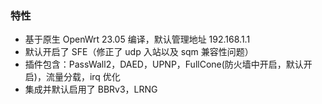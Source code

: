 
### 特性

- 基于原生 OpenWrt 23.05 编译，默认管理地址 192.168.1.1
- 默认开启了 SFE（修正了 udp 入站以及 sqm 兼容性问题）
- 插件包含：PassWall2，DAED，UPNP，FullCone(防火墙中开启，默认开启)，流量分载，irq 优化
- 集成并默认启用了 BBRv3，LRNG
